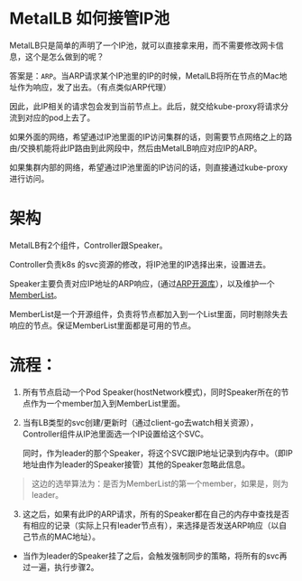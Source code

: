 # MetalLB 如何接管IP池

MetalLB只是简单的声明了一个IP池，就可以直接拿来用，而不需要修改网卡信息，这个是怎么做到的呢？

答案是：`ARP`。当ARP请求某个IP池里的IP的时候，MetalLB将所在节点的Mac地址作为响应，发了出去。（有点类似ARP代理）

因此，此IP相关的请求包会发到当前节点上。此后，就交给kube-proxy将请求分流到对应的pod上去了。

如果外面的网络，希望通过IP池里面的IP访问集群的话，则需要节点网络之上的路由/交换机能将此IP路由到此网段中，然后由MetalLB响应对应IP的ARP。

如果集群内部的网络，希望通过IP池里面的IP访问的话，则直接通过kube-proxy进行访问。


# 架构
MetalLB有2个组件，Controller跟Speaker。

Controller负责k8s 的svc资源的修改，将IP池里的IP选择出来，设置进去。

Speaker主要负责对应IP地址的ARP响应，(通过[ARP开源库](https://github.com/mdlayher/arp)），以及维护一个[MemberList](https://github.com/hashicorp/memberlist)。

MemberList是一个开源组件，负责将节点都加入到一个List里面，同时剔除失去响应的节点。保证MemberList里面都是可用的节点。

# 流程：
1. 所有节点启动一个Pod Speaker(hostNetwork模式)，同时Speaker所在的节点作为一个member加入到MemberList里面。
2. 当有LB类型的svc创建/更新时（通过client-go去watch相关资源），Controller组件从IP池里面选一个IP设置给这个SVC。

   同时，作为leader的那个Speaker，将这个SVC跟IP地址记录到内存中。（即IP地址由作为leader的Speaker接管）其他的Speaker忽略此信息。
> 这边的选举算法为：是否为MemberList的第一个member，如果是，则为leader。
3. 这之后，如果有此IP的ARP请求，所有的Speaker都在自己的内存中查找是否有相应的记录（实际上只有leader节点有），来选择是否发送ARP响应（以自己节点的MAC地址）。

* 当作为leader的Speaker挂了之后，会触发强制同步的策略，将所有的svc再过一遍，执行步骤2。
